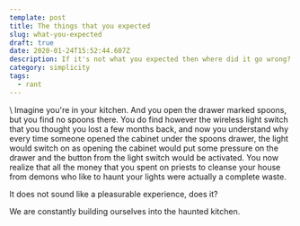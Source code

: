 ```yaml
---
template: post
title: The things that you expected
slug: what-you-expected
draft: true
date: 2020-01-24T15:52:44.607Z
description: If it's not what you expected then where did it go wrong?
category: simplicity
tags:
  - rant
---
```

\    Imagine you're in your kitchen. And you open the drawer marked spoons, but you find no spoons there. You do find however the wireless light switch that you thought you lost a few months back, and now you understand why every time someone opened the cabinet under the spoons drawer, the light would switch on as opening the cabinet would put some pressure on the drawer and the button from the light switch would be activated. You now realize that all the money that you spent on priests to cleanse your house from demons who like to haunt your lights were actually a complete waste. 

It does not sound like a pleasurable experience, does it? 

We are constantly building ourselves into the haunted kitchen.
